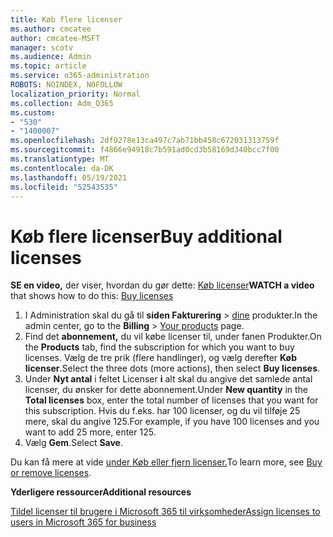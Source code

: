 ```yaml
---
title: Køb flere licenser
ms.author: cmcatee
author: cmcatee-MSFT
manager: scotv
ms.audience: Admin
ms.topic: article
ms.service: o365-administration
ROBOTS: NOINDEX, NOFOLLOW
localization_priority: Normal
ms.collection: Adm_O365
ms.custom:
- "530"
- "1400007"
ms.openlocfilehash: 2df9278e13ca497c7ab71bb458c672031313759f
ms.sourcegitcommit: f4866e94918c7b591ad0cd3b58169d340bcc7f00
ms.translationtype: MT
ms.contentlocale: da-DK
ms.lasthandoff: 05/19/2021
ms.locfileid: "52543535"
---
```

# <a name="buy-additional-licenses"></a><span data-ttu-id="608cb-102">Køb flere licenser</span><span class="sxs-lookup"><span data-stu-id="608cb-102">Buy additional licenses</span></span>

<span data-ttu-id="608cb-103">**SE en video,** der viser, hvordan du gør dette: [Køb licenser](https://go.microsoft.com/fwlink/p/?linkid=2154857)</span><span class="sxs-lookup"><span data-stu-id="608cb-103">**WATCH a video** that shows how to do this: [Buy licenses](https://go.microsoft.com/fwlink/p/?linkid=2154857)</span></span>

1. <span data-ttu-id="608cb-104">I Administration skal du gå til **siden Fakturering**  >  [dine](https://go.microsoft.com/fwlink/p/?linkid=842054) produkter.</span><span class="sxs-lookup"><span data-stu-id="608cb-104">In the admin center, go to the **Billing** > [Your products](https://go.microsoft.com/fwlink/p/?linkid=842054) page.</span></span>
2. <span data-ttu-id="608cb-105">Find det **abonnement,** du vil købe licenser til, under fanen Produkter.</span><span class="sxs-lookup"><span data-stu-id="608cb-105">On the **Products** tab, find the subscription for which you want to buy licenses.</span></span> <span data-ttu-id="608cb-106">Vælg de tre prik (flere handlinger), og vælg derefter **Køb licenser**.</span><span class="sxs-lookup"><span data-stu-id="608cb-106">Select the three dots (more actions), then select **Buy licenses**.</span></span>
3. <span data-ttu-id="608cb-107">Under **Nyt antal** i feltet Licenser **i** alt skal du angive det samlede antal licenser, du ønsker for dette abonnement.</span><span class="sxs-lookup"><span data-stu-id="608cb-107">Under **New quantity** in the **Total licenses** box, enter the total number of licenses that you want for this subscription.</span></span> <span data-ttu-id="608cb-108">Hvis du f.eks. har 100 licenser, og du vil tilføje 25 mere, skal du angive 125.</span><span class="sxs-lookup"><span data-stu-id="608cb-108">For example, if you have 100 licenses and you want to add 25 more, enter 125.</span></span>
4. <span data-ttu-id="608cb-109">Vælg **Gem**.</span><span class="sxs-lookup"><span data-stu-id="608cb-109">Select **Save**.</span></span>

<span data-ttu-id="608cb-110">Du kan få mere at vide [under Køb eller fjern licenser.](/microsoft-365/commerce/licenses/buy-licenses)</span><span class="sxs-lookup"><span data-stu-id="608cb-110">To learn more, see [Buy or remove licenses](/microsoft-365/commerce/licenses/buy-licenses).</span></span>

<span data-ttu-id="608cb-111">**Yderligere ressourcer**</span><span class="sxs-lookup"><span data-stu-id="608cb-111">**Additional resources**</span></span>

[<span data-ttu-id="608cb-112">Tildel licenser til brugere i Microsoft 365 til virksomheder</span><span class="sxs-lookup"><span data-stu-id="608cb-112">Assign licenses to users in Microsoft 365 for business</span></span>](/microsoft-365/admin/manage/assign-licenses-to-users)